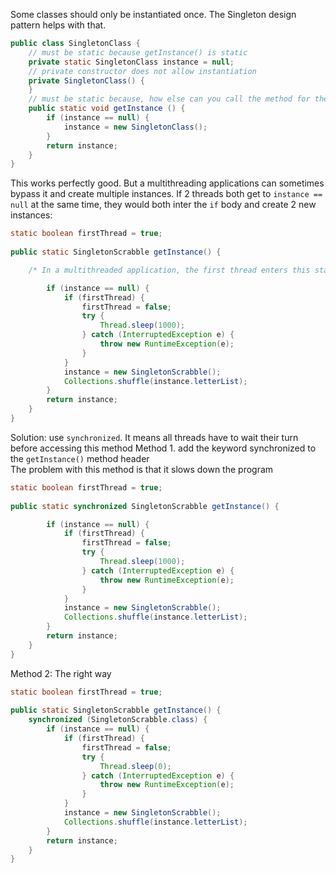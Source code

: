 Some classes should only be instantiated once. The Singleton design pattern helps with that.

```java
public class SingletonClass {
	// must be static because getInstance() is static
	private static SingletonClass instance = null;
	// private constructor does not allow instantiation
	private SingletonClass() {
	}
	// must be static because, how else can you call the method for the first time without being able to instantiate the class?
	public static void getInstance () {
		if (instance == null) {
			instance = new SingletonClass();
		}
		return instance;
	}
}
```

This works perfectly good. But a multithreading applications can sometimes bypass it and create multiple instances. If 2 threads both get to `instance == null` at the same time, they would both inter the `if` body and create 2 new instances:

```java
static boolean firstThread = true;  
  
public static SingletonScrabble getInstance() {

	/* In a multithreaded application, the first thread enters this statement, and sleeps. The second thread then enters, seeing the firstThread boolean value is now false, and proceeds to create an instance because instance is null at this point. Then, the first thread wakes up and creates a second instance, thereby ruining the whole point of the  Singleton design pattern */

        if (instance == null) {  
            if (firstThread) {  
                firstThread = false;  
                try {
                    Thread.sleep(1000);  
                } catch (InterruptedException e) {  
                    throw new RuntimeException(e);  
                }  
            }  
            instance = new SingletonScrabble();  
            Collections.shuffle(instance.letterList);  
        }  
        return instance;  
    }  
}
```

Solution: use `synchronized`. It means all threads have to wait their turn before accessing this method
Method 1. add the keyword synchronized to the `getInstance()` method header  
The problem with this method is that it slows down the program

```java
static boolean firstThread = true;  
  
public static synchronized SingletonScrabble getInstance() {

        if (instance == null) {  
            if (firstThread) {  
                firstThread = false;  
                try {
                    Thread.sleep(1000);  
                } catch (InterruptedException e) {  
                    throw new RuntimeException(e);  
                }  
            }  
            instance = new SingletonScrabble();  
            Collections.shuffle(instance.letterList);  
        }  
        return instance;  
    }  
}
```

Method 2: The right way
```java
static boolean firstThread = true;  
  
public static SingletonScrabble getInstance() {
    synchronized (SingletonScrabble.class) {  
        if (instance == null) {  
            if (firstThread) {  
                firstThread = false;  
                try {  
                    Thread.sleep(0);  
                } catch (InterruptedException e) {  
                    throw new RuntimeException(e);  
                }  
            }  
            instance = new SingletonScrabble();  
            Collections.shuffle(instance.letterList);  
        }  
        return instance;  
    }  
}
```